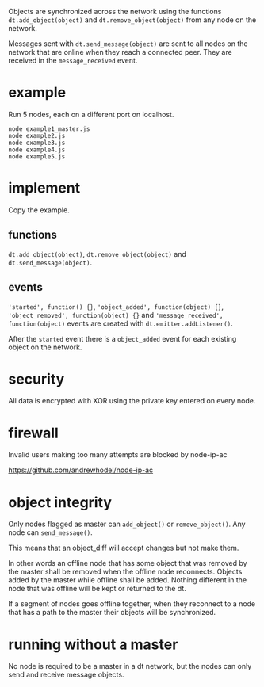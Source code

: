 Objects are synchronized across the network using the functions `dt.add_object(object)` and `dt.remove_object(object)` from any node on the network.

Messages sent with `dt.send_message(object)` are sent to all nodes on the network that are online when they reach a connected peer.  They are received in the `message_received` event.

# example

Run 5 nodes, each on a different port on localhost.

```
node example1_master.js
node example2.js
node example3.js
node example4.js
node example5.js
```

# implement

Copy the example.

## functions

`dt.add_object(object)`, `dt.remove_object(object)` and `dt.send_message(object)`.

## events

`'started', function() {}`, `'object_added', function(object) {}`, `'object_removed', function(object) {}` and `'message_received', function(object)` events are created with `dt.emitter.addListener()`.

After the `started` event there is a `object_added` event for each existing object on the network.

# security

All data is encrypted with XOR using the private key entered on every node.

# firewall

Invalid users making too many attempts are blocked by node-ip-ac

https://github.com/andrewhodel/node-ip-ac

# object integrity

Only nodes flagged as master can `add_object()` or `remove_object()`.  Any node can `send_message()`.

This means that an object_diff will accept changes but not make them.

In other words an offline node that has some object that was removed by the master shall be removed when the offline node reconnects.  Objects added by the master while offline shall be added.  Nothing different in the node that was offline will be kept or returned to the dt.

If a segment of nodes goes offline together, when they reconnect to a node that has a path to the master their objects will be synchronized.

# running without a master

No node is required to be a master in a dt network, but the nodes can only send and receive message objects.
